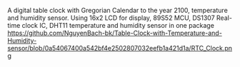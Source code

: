 A digital table clock with Gregorian Calendar to the year 2100, temperature and humidity sensor. 
Using 16x2 LCD for display, 89S52 MCU, DS1307 Real-time clock IC, DHT11 temperature and humidity sensor in one package 
https://github.com/NguyenBach-bk/Table-Clock-with-Temperature-and-Humidity-sensor/blob/0a54067400a542bf4e2502807032eefb1a421d1a/RTC_Clock.png
